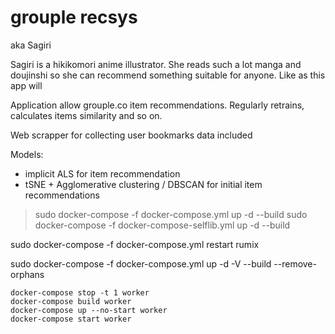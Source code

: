 grouple recsys
==============================

aka Sagiri

Sagiri is a hikikomori anime illustrator. She reads such a lot manga and doujinshi so she can recommend something suitable for anyone. Like as this app will

Application allow grouple.co item recommendations. Regularly retrains, calculates items similarity and so on.

Web scrapper for collecting user bookmarks data included

Models:
 - implicit ALS for item recommendation
 - tSNE + Agglomerative clustering / DBSCAN for initial item recommendations


> sudo docker-compose -f docker-compose.yml up -d --build
> sudo docker-compose -f docker-compose-selflib.yml up -d --build

sudo docker-compose -f docker-compose.yml restart rumix

sudo docker-compose -f docker-compose.yml up -d -V --build --remove-orphans

```
docker-compose stop -t 1 worker
docker-compose build worker
docker-compose up --no-start worker
docker-compose start worker
```